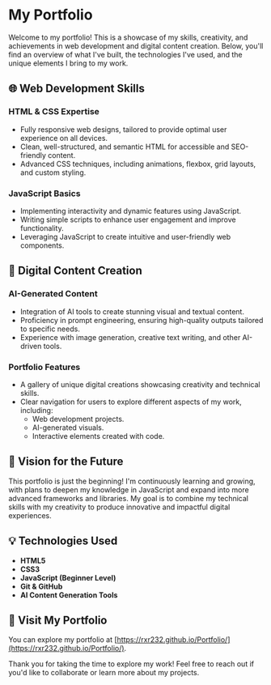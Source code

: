 # My Portfolio

Welcome to my portfolio! This is a showcase of my skills, creativity, and achievements in web development and digital content creation. Below, you'll find an overview of what I've built, the technologies I've used, and the unique elements I bring to my work.

## 🌐 Web Development Skills

### HTML & CSS Expertise
- Fully responsive web designs, tailored to provide optimal user experience on all devices.
- Clean, well-structured, and semantic HTML for accessible and SEO-friendly content.
- Advanced CSS techniques, including animations, flexbox, grid layouts, and custom styling.

### JavaScript Basics
- Implementing interactivity and dynamic features using JavaScript.
- Writing simple scripts to enhance user engagement and improve functionality.
- Leveraging JavaScript to create intuitive and user-friendly web components.

## 🎨 Digital Content Creation

### AI-Generated Content
- Integration of AI tools to create stunning visual and textual content.
- Proficiency in prompt engineering, ensuring high-quality outputs tailored to specific needs.
- Experience with image generation, creative text writing, and other AI-driven tools.

### Portfolio Features
- A gallery of unique digital creations showcasing creativity and technical skills.
- Clear navigation for users to explore different aspects of my work, including:
  - Web development projects.
  - AI-generated visuals.
  - Interactive elements created with code.

## 🚀 Vision for the Future
This portfolio is just the beginning! I'm continuously learning and growing, with plans to deepen my knowledge in JavaScript and expand into more advanced frameworks and libraries. My goal is to combine my technical skills with my creativity to produce innovative and impactful digital experiences.

## 💡 Technologies Used
- **HTML5**
- **CSS3**
- **JavaScript (Beginner Level)**
- **Git & GitHub**
- **AI Content Generation Tools**

## 🔗 Visit My Portfolio
You can explore my portfolio at [https://rxr232.github.io/Portfolio/](https://rxr232.github.io/Portfolio/).

Thank you for taking the time to explore my work! Feel free to reach out if you'd like to collaborate or learn more about my projects.

